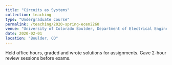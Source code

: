 ```yaml
---
title: "Circuits as Systems"
collection: teaching
type: "Undergraduate course"
permalink: /teaching/2020-spring-ecen2260
venue: "University of Colorado Boulder, Department of Electrical Engineering"
date: 2020-02-01
location: "Boulder, CO"
---
```


Held office hours, graded and wrote solutions for assignments. Gave 2-hour review sessions before exams.
